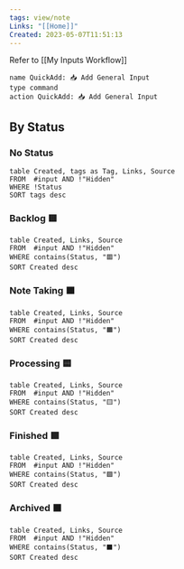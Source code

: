 ```yaml
---
tags: view/note
Links: "[[Home]]"
Created: 2023-05-07T11:51:13
---
```

Refer to [[My Inputs Workflow]]

```button
name QuickAdd: 📥 Add General Input
type command
action QuickAdd: 📥 Add General Input
```

## By Status
### No Status

```dataview
table Created, tags as Tag, Links, Source
FROM  #input AND !"Hidden"
WHERE !Status
SORT tags desc
```

### Backlog 🟥

```dataview
table Created, Links, Source
FROM  #input AND !"Hidden"
WHERE contains(Status, "🟥")
SORT Created desc
```

### Note Taking 🟧

```dataview
table Created, Links, Source
FROM  #input AND !"Hidden"
WHERE contains(Status, "🟧")
SORT Created desc
```

### Processing 🟨

```dataview
table Created, Links, Source
FROM  #input AND !"Hidden"
WHERE contains(Status, "🟨")
SORT Created desc
```

### Finished 🟩

```dataview
table Created, Links, Source
FROM  #input AND !"Hidden"
WHERE contains(Status, "🟩")
SORT Created desc
```

### Archived ⬛️

```dataview
table Created, Links, Source
FROM  #input AND !"Hidden"
WHERE contains(Status, "⬛️")
SORT Created desc
```
